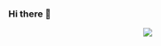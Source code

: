 ### Hi there 👋

<div id="header" align="center">
  <img src="https://media.giphy.com/media/f6hnhHkks8bk4jwjh3/giphy.gif">
 </div>
